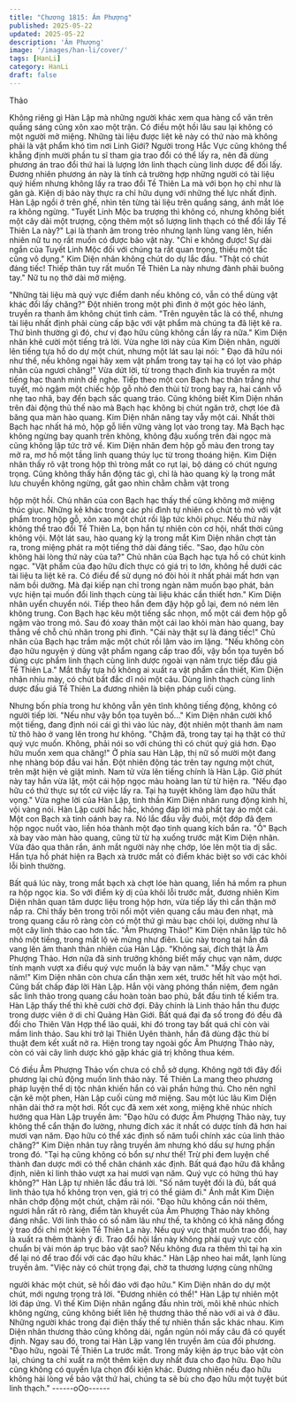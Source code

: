 ```yaml
---
title: "Chương 1815: Âm Phượng"
published: 2025-05-22
updated: 2025-05-22
description: 'Âm Phượng'
image: '/images/han-li/cover/'
tags: [HanLi]
category: HanLi
draft: false
---
```


Thảo

Không riêng gì Hàn Lập mà những người khác xem qua hàng cổ
văn trên quầng sáng cũng xôn xao một trận.
Có điều một hồi lâu sau lại không có một người mở miệng.
Những tài liệu được liệt kê này có thứ nào mà không phải là vật
phẩm khó tìm nơi Linh Giới? Người trong Hắc Vực cũng không
thể khẳng định mười phần tu sĩ tham gia trao đổi có thể lấy ra,
nên đã dùng phương án trao đổi thứ hai là lượng lớn linh thạch
cùng linh dược để đối lấy.
Đương nhiên phương án này là tính cả trường hợp những người
có tài liệu quý hiếm nhưng không lấy ra trao đổi Tề Thiên La mà
với bọn họ chỉ như là gân gà. Kiện dị bảo này thực ra chỉ hữu
dụng với những thế lực nhất định.
Hàn Lập ngồi ở trên ghế, nhìn tên từng tài liệu trên quầng sáng,
ánh mắt lóe ra không ngừng.
"Tuyết Linh Mộc ba trượng thì không có, nhưng không biết một
cây dài một trượng, cộng thêm một số lượng linh thạch có thể đổi
lấy Tề Thiên La này?" Lại là thanh âm trong trẻo nhưng lạnh lùng
vang lên, hiển nhiên nữ tu nọ rất muốn có được bảo vật này.
"Chỉ e không được! Sự dài ngắn của Tuyết Linh Mộc đối với chúng
ta rất quan trọng, thiếu một tấc cũng vô dụng." Kim Diện nhân
không chút do dự lắc đầu.
"Thật có chút đáng tiếc! Thiếp thân tuy rất muốn Tề Thiên La này
nhưng đành phải buông tay." Nữ tu nọ thở dài mở miệng.

"Những tài liệu mà quý vực điểm danh nếu không có, vẫn có thể
dùng vật khác đổi lấy chăng?" Đột nhiên trong một phi đình ở một
góc hẻo lánh, truyền ra thanh âm không chút tình cảm.
"Trên nguyên tắc là có thể, nhưng tài liệu nhất định phải cùng cấp
bậc với vật phẩm mà chúng ta đã liệt kê ra. Thứ bình thường gì
đó, chư vị đạo hữu cũng không cần lấy ra nữa." Kim Diện nhân
khẽ cười một tiếng trả lời.
Vừa nghe lời này của Kim Diện nhân, người lên tiếng tựa hồ do
dự một chút, nhưng một lát sau lại nói:
" Đạo đã hữu nói như thế, nếu không ngại hãy xem vật phẩm
trong tay tại hạ có lọt vào pháp nhãn của ngươi chăng!"
Vừa dứt lời, từ trong thạch đình kia truyền ra một tiếng hạc thanh
minh dễ nghe.
Tiếp theo một con Bạch hạc thân trắng như tuyết, mỏ ngậm một
chiếc hộp gỗ nhỏ đen thùi từ trong bay ra, hai cánh vỗ nhẹ tao
nhã, bay đến bạch sắc quang tráo.
Cũng không biết Kim Diện nhân trên đài động thủ thế nào mà
Bạch hạc không bị chút ngăn trở, chợt lóe đã băng qua màn hào
quang.
Kim Diện nhân nâng tay vẫy một cái. Nhất thời Bạch hạc nhất há
mỏ, hộp gỗ liền vững vàng lọt vào trong tay.
Mà Bạch hạc không ngừng bay quanh trên không, không đậu
xuống trên đài ngọc mà cũng không lập tức trở về.
Kim Diện nhân đem hộp gỗ màu đen trong tay mở ra, mơ hồ một
tầng linh quang thúy lục từ trong thoáng hiện.
Kim Diện nhân thấy rõ vật trong hộp thì tròng mắt co rụt lại, bộ
dáng có chút ngưng trọng.
Cũng không thấy hắn động tác gì, chỉ là hào quang kỳ lạ trong
mắt lưu chuyển không ngừng, gắt gao nhìn chằm chằm vật trong

hộp một hồi.
Chủ nhân của con Bạch hạc thấy thế cũng không mở miệng thúc
giục.
Những kẻ khác trong các phi đình tự nhiên có chút tò mò với vật
phẩm trong hộp gỗ, xôn xao một chút rồi lập tức khôi phục.
Nếu thứ này không thể trao đổi Tề Thiên La, bọn hắn tự nhiên
còn cơ hội, nhất thời cũng không vội.
Một lát sau, hào quang kỳ lạ trong mắt Kim Diện nhân chợt tản ra,
trong miệng phát ra một tiếng thở dài đáng tiếc.
"Sao, đạo hữu còn không hài lòng thứ này của ta?" Chủ nhân của
Bạch hạc tựa hồ có chút kinh ngạc.
"Vật phẩm của đạo hữu đích thực có giá trị to lớn, không hề dưới
các tài liệu ta liệt kê ra. Có điều để sử dụng nó đòi hỏi ít nhất phải
mất hơn vạn năm bồi dưỡng. Mà đại kiếp nạn chỉ trong ngàn năm
muốn bạo phát, bản vực hiện tại muốn đổi linh thạch cùng tài liệu
khác cần thiết hơn." Kim Diện nhân uyển chuyển nói.
Tiếp theo hắn đem đậy hộp gỗ lại, đem nó ném lên không trung.
Con Bạch hạc kêu một tiếng sắc nhọn, mổ một cái đem hộp gỗ
ngậm vào trong mỏ. Sau đó xoay thân một cái lao khỏi màn hào
quang, bay thẳng về chỗ chủ nhân trong phi đình.
"Cái này thật sự là đáng tiếc!" Chủ nhân của Bạch hạc trầm mặc
một chút rồi lâm vào im lặng.
"Nếu không còn đạo hữu nguyện ý dùng vật phẩm ngang cấp trao
đổi, vậy bổn tọa tuyên bố dùng cực phẩm linh thạch cùng linh
dược ngoài vạn năm trực tiếp đấu giá Tề Thiên La." Mắt thấy tựa
hồ không ai xuất ra vật phẩm cần thiết, Kim Diện nhân nhíu mày,
có chút bất đắc dĩ nói một câu.
Dùng linh thạch cùng linh dược đấu giá Tề Thiên La đương nhiên
là biện pháp cuối cùng.

Nhưng bốn phía trong hư không vẫn yên tĩnh không tiếng động,
không có người tiếp lời.
"Nếu như vậy bổn tọa tuyên bố..." Kim Diện nhân cười khổ một
tiếng, đang định nói cái gì thì vào lúc này, đột nhiên một thanh âm
nam tử thô hào ở vang lên trong hư không.
"Chậm đã, trong tay tại hạ thật có thứ quý vực muốn. Không, phải
nói so với chúng thì có chút quý giá hơn. Đạo hữu muốn xem qua
chăng!"
Ở phía sau Hàn Lập, thị nữ số mười một đang nhẹ nhàng bóp
đầu vai hắn. Đột nhiên động tác trên tay ngưng một chút, trên mặt
hiện vẻ giật mình.
Nam tử vừa lên tiếng chính là Hàn Lập.
Giờ phút này tay hắn vừa lật, một cái hộp ngọc màu hoàng lan từ
từ hiện ra.
"Nếu đạo hữu có thứ thực sự tốt cứ việc lấy ra. Tại hạ tuyệt không
làm đạo hữu thất vọng." Vừa nghe lời của Hàn Lập, tinh thần Kim
Diện nhân rung động kinh hỉ, vội vàng nói.
Hàn Lập cười hắc hắc, không đáp lời mà phất tay áo một cái.
Một con Bạch xà tinh oánh bay ra. Nó lắc đầu vẫy đuôi, một đớp
đã đem hộp ngọc nuốt vào, liền hóa thành một đạo tinh quang
kích bắn ra.
"Ồ"
Bạch xà bay vào màn hào quang, cũng từ từ hạ xuống trước mặt
Kim Diện nhân. Vừa đảo qua thân rắn, ánh mắt người này nhẹ
chớp, lóe lên một tia dị sắc.
Hắn tựa hồ phát hiện ra Bạch xà trước mắt có điểm khác biệt so
với các khôi lỗi bình thường.

Bất quá lúc này, trong mắt bạch xà chợt lóe hàn quang, liền há
mồm ra phun ra hộp ngọc kia.
So với điểm kỳ dị của khôi lỗi trước mắt, đương nhiên Kim Diện
nhân quan tâm dược liệu trong hộp hơn, vừa tiếp lấy thì cẩn thận
mở nắp ra.
Chỉ thấy bên trong trôi nổi một viên quang cầu màu đen nhạt, mà
trong quang cầu rõ ràng còn có một thứ gì màu bạc chói lọi,
dường như là một cây linh thảo cao hơn tấc.
"Âm Phượng Thảo!" Kim Diện nhân lập tức hô nhỏ một tiếng,
trong mắt lộ vẻ mừng như điên.
Lúc này trong tai hắn đã vang lên âm thanh thản nhiên của Hàn
Lập.
"Không sai, đích thật là Âm Phượng Thảo. Hơn nữa đã sinh
trưởng không biết mấy chục vạn năm, dược tính mạnh vượt xa
điều quý vực muốn là bảy vạn năm."
"Mấy chục vạn năm!" Kim Diện nhân còn chưa cẩn thận xem xét,
trước hết hít vào một hơi.
Cũng bất chấp đáp lời Hàn Lập. Hắn vội vàng phóng thần niệm,
đem ngân sắc linh thảo trong quang cầu hoàn toàn bao phủ, bắt
đầu tinh tế kiểm tra.
Hàn Lập thấy thế thì khẽ cười chờ đợi.
Đây chính là Linh thảo hắn thu được trong dược viên ở di chỉ
Quảng Hàn Giới.
Bất quá đại đa số trong đó đều đã đổi cho Thiên Vân Hợp thể lão
quái, khi đó trong tay bất quá chỉ còn vài mầm linh thảo. Sau khi
trở lại Thiên Uyên thành, hắn đã dùng đặc thù bí thuật đem kết
xuất nở ra.
Hiện trong tay ngoài gốc Âm Phượng Thảo này, còn có vài cây
linh dược khó gặp khác giá trị không thua kém.

Có điều Âm Phượng Thảo vốn chưa có chỗ sở dụng. Không ngờ
tới đây đối phương lại chủ động muốn linh thảo này.
Tề Thiên La mang theo phương pháp luyện thể dị tộc nhân khiến
hắn có vài phần hứng thú.
Cho nên nghĩ cặn kẽ một phen, Hàn Lập cuối cùng mở miệng.
Sau một lúc lâu Kim Diện nhân dài thở ra một hơi. Rốt cục đã
xem xét xong, miệng khẽ nhúc nhích hướng qua Hàn Lập truyền
âm:
"Đạo hữu có được Âm Phượng Thảo này, tuy không thể cẩn thận
đo lường, nhưng đích xác ít nhất có dược tính đã hơn hai mươi
vạn năm. Đạo hữu có thể xác định số năm tuổi chính xác của linh
thảo chăng?"
Kim Diện nhân tuy rằng truyền âm nhưng khó dấu sự hưng phấn
trong đó.
"Tại hạ cũng không có bổn sự như thế! Trừ phi đem luyện chế
thành đan dược mới có thể chân chánh xác định. Bất quá đạo hữu
đã khẳng định, niên kỉ linh thảo vượt xa hai mươi vạn năm. Quý
vực có hứng thú hay không?" Hàn Lập tự nhiên lắc đầu trả lời.
"Số năm tuyệt đối là đủ, bất quá linh thảo tựa hồ không trọn vẹn,
giá trị có thể giảm đi." Ánh mắt Kim Diện nhân chớp động một
chút, chậm rãi nói.
"Đạo hữu không cần nói thêm, ngươi hẳn rất rõ ràng, điểm tàn
khuyết của Âm Phượng Thảo này không đáng nhắc. Với linh thảo
có số năm lâu như thế, ta không có khả năng đồng ý trao đổi chỉ
một kiện Tề Thiên La này. Nếu quý vực thật muốn trao đổi, hay là
xuất ra thêm thành ý đi. Trao đổi hội lần này không phải quý vực
còn chuẩn bị vài món áp trục bảo vật sao? Nếu không đưa ra
thêm thì tại hạ xin để lại nó để trao đổi với các đạo hữu khác."
Hàn Lập nheo hai mắt, lạnh lùng truyền âm.
"Việc này có chút trọng đại, chờ ta thương lượng cùng những

người khác một chút, sẽ hồi đáo với đạo hữu." Kim Diện nhân do
dự một chút, mới ngưng trọng trả lời.
"Đương nhiên có thể!" Hàn Lập tự nhiên một lời đáp ứng.
Vì thế Kim Diện nhân ngẩng đầu nhìn trời, môi khẽ nhúc nhích
không ngừng, cũng không biết liên hệ thương thảo thế nào với ai
và ở đâu.
Những người khác trong đại điện thấy thế tự nhiên thần sắc khác
nhau.
Kim Diện nhân thương thảo cũng không dài, ngắn ngủn nói mấy
câu đã có quyết định.
Ngay sau đó, trong tai Hàn Lập vang lên truyền âm của đối
phương.
"Đạo hữu, ngoài Tề Thiên La trước mắt. Trong mấy kiện áp trục
bảo vật còn lại, chúng ta chỉ xuất ra một thêm kiện duy nhất đưa
cho đạo hữu. Đạo hữu cũng không có quyền lựa chọn đổi kiện
khác. Đương nhiên nếu đạo hữu không hài lòng về bảo vật thứ
hai, chúng ta sẽ bù cho đạo hữu một tuyệt bút linh thạch."
------oOo------
